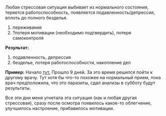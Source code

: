 Любая стрессовая ситуация выбивает из нормального состояния, теряется работоспособность, появляется подавленность/депрессия, вплоть до полного безделья.

1. переживания
2. ?потеря мотивации \(необходимо подтвердить\), потеря самоконтроля

**Результат:**  
1. подавленность, депрессия  
2. безделье, потеря работоспособности, накопление дел


**Пример:**
Начало [тут.](/iyul.md) Прошло 9 дней. За это время решился пойти к другому врачу. Тут хотя бы что-то похожее на нормальный прием, пока врач предположила, что это паразиты, сдал анализы в субботу будут результаты.

Все эти дни меня угнетала эта ситуация \(как и любая другая стрессовая\), сразу после осмотра появилось какое-то облегчение, улучшилось настроение, прибавилось мотивации.


